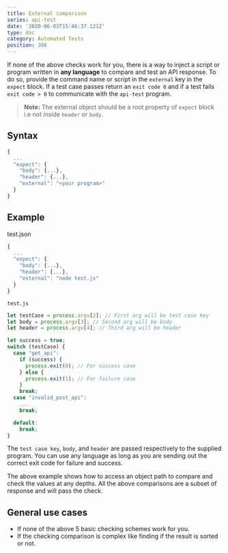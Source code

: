 ```yaml
---
title: External comparison
series: api-test
date: '2020-06-03T15:46:37.121Z'
type: doc
category: Automated Tests
position: 306
---
```


If none of the above checks work for you, there is a way to inject a script or program written in **any language** to compare and test an API response. To do so, provide the command name or script in the `external` key in the `expect` block. If a test case passes return an `exit code 0` and if a test fails `exit code > 0` to communicate with the `api-test` program.

> **Note:** The external object should be a root property of `expect` block i.e not inside `header` or `body`.

## Syntax

```js
{
  ...
  "expect": {
    "body": {...},
    "header": {...},
    "external": "<your program>"
  }
}
```

## Example

test.json

```js
{
  ...
  "expect": {
    "body": {...},
    "header": {...},
    "external": "node test.js"
  }
}

```

`test.js`

```js
let testCase = process.argv[2]; // First arg will be test case key
let body = process.argv[3]; // Second arg will be body
let header = process.argv[4]; // Third arg will be header

let success = true;
switch (testCase) {
  case "get_api":
    if (success) {
      process.exit(0); // For success case
    } else {
      process.exit(1); // For failure case
    }
    break;
  case "invalid_post_api":
    ...
    break;

  default:
    break;
}
```

The `test case key`, `body`, and `header` are passed respectively to the supplied program. You can use any language as long as you are sending out the correct exit code for failure and success.

The above example shows how to access an object path to compare and check the values at any depths. All the above comparisons are a subset of response and will pass the check.

## General use cases

- If none of the above 5 basic checking schemes work for you.
- If the checking comparison is complex like finding if the result is sorted or not.
